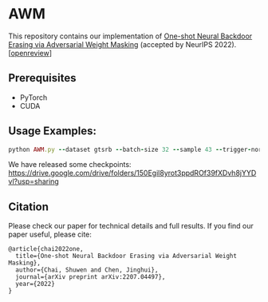 # AWM
 
This repository contains our implementation of [One-shot Neural Backdoor Erasing via Adversarial Weight Masking](https://arxiv.org/abs/2207.04497) (accepted by NeurIPS 2022). \[[openreview](https://openreview.net/forum?id=Yb3dRKY170h)\]


## Prerequisites
* PyTorch
* CUDA


## Usage Examples:

```ruby
python AWM.py --dataset gtsrb --batch-size 32 --sample 43 --trigger-norm 100 --attack a2a --arch small_vgg
```

We have released some checkpoints: https://drive.google.com/drive/folders/150Egil8yrot3ppdROf39fXDvh8jYYDvl?usp=sharing


## Citation
Please check our paper for technical details and full results. If you find our paper useful, please cite:

```
@article{chai2022one,
  title={One-shot Neural Backdoor Erasing via Adversarial Weight Masking},
  author={Chai, Shuwen and Chen, Jinghui},
  journal={arXiv preprint arXiv:2207.04497},
  year={2022}
}
```
